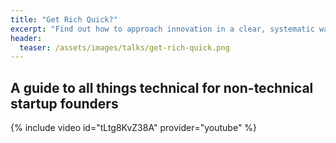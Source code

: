 ```yaml
---
title: "Get Rich Quick?"
excerpt: "Find out how to approach innovation in a clear, systematic way that removes as much uncertainty as possible from your life and leaves you free to achieve your goals. "
header:
  teaser: /assets/images/talks/get-rich-quick.png
---
```

## A guide to all things technical for non-technical startup founders
{% include video id="tLtg8KvZ38A" provider="youtube" %}
